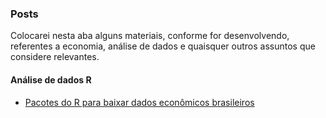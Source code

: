 ### Posts
Colocarei nesta aba alguns materiais, conforme for desenvolvendo, referentes a economia, análise de dados e quaisquer outros assuntos que considere relevantes.

#### Análise de dados R 
- [Pacotes do R para baixar dados econômicos brasileiros](/dadosBR.md)
